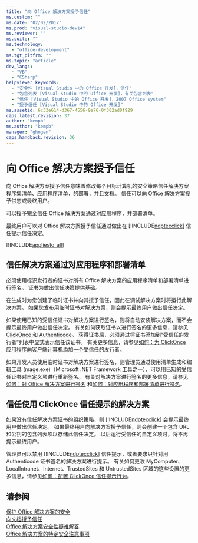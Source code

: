 ```yaml
---
title: "向 Office 解决方案授予信任"
ms.custom: ""
ms.date: "02/02/2017"
ms.prod: "visual-studio-dev14"
ms.reviewer: ""
ms.suite: ""
ms.technology: 
  - "office-development"
ms.tgt_pltfrm: ""
ms.topic: "article"
dev_langs: 
  - "VB"
  - "CSharp"
helpviewer_keywords: 
  - "安全性 [Visual Studio 中的 Office 开发]，信任"
  - "包含列表 [Visual Studio 中的 Office 开发]，有关包含列表"
  - "信任 [Visual Studio 中的 Office 开发]，2007 Office system"
  - "授予信任 [Visual Studio 中的 Office 开发]"
ms.assetid: 6c33e614-d367-4556-9e76-0f302ad0f929
caps.latest.revision: 37
author: "kempb"
ms.author: "kempb"
manager: "ghogen"
caps.handback.revision: 36
---
```

# 向 Office 解决方案授予信任
  向 Office 解决方案授予信任意味着修改每个目标计算机的安全策略信任解决方案程序集清单、应用程序清单，的部署，并且文档。  信任可以向 Office 解决方案授予供您或最终用户。  
  
 可以授予完全信任 Office 解决方案通过对应用程序，并部署清单。  
  
 最终用户可以对 Office 解决方案授予信任通过做出在 [!INCLUDE[ndptecclick](../vsto/includes/ndptecclick-md.md)] 信任提示信任决定。  
  
 [!INCLUDE[appliesto_all](../vsto/includes/appliesto-all-md.md)]  
  
##  <a name="Signing"></a> 信任解决方案通过对应用程序和部署清单  
 必须使用标识发行者的证书对所有 Office 解决方案的应用程序清单和部署清单进行签名。  证书为做出信任决策提供基础。  
  
 在生成时为您创建了临时证书并向其授予信任，因此在调试解决方案时将运行此解决方案。  如果您发布用临时证书对解决方案，则会提示最终用户做出信任决定。  
  
 如果使用已知的受信任证书对解决方案进行签名，则将自动安装解决方案，而不会提示最终用户做出信任决定。  有关如何获取证书以进行签名的更多信息，请参见 [ClickOnce 和 Authenticode](../deployment/clickonce-and-authenticode.md)。  获得证书后，必须通过将证书添加到“受信任的发行者”列表中显式表示信任该证书。  有关更多信息，请参见[如何：为 ClickOnce 应用程序向客户端计算机添加一个受信任的发行者](~/deployment/how-to-add-a-trusted-publisher-to-a-client-computer-for-clickonce-applications.md)。  
  
 如果开发人员使用临时证书对解决方案进行签名，则管理员通过使用清单生成和编辑工具 \(mage.exe\)（Microsoft .NET Framework 工具之一），可以用已知的受信任证书对自定义项进行重新签名。  有关对解决方案进行签名的更多信息，请参见[如何：对 Office 解决方案进行签名](../vsto/how-to-sign-office-solutions.md) 和[如何：对应用程序和部署清单进行签名](~/ide/how-to-sign-application-and-deployment-manifests.md)。  
  
##  <a name="TrustPrompt"></a> 信任使用 ClickOnce 信任提示的解决方案  
 如果没有信任解决方案证书的组织策略，则 [!INCLUDE[ndptecclick](../vsto/includes/ndptecclick-md.md)] 会提示最终用户做出信任决定。  如果最终用户向解决方案授予信任，则会创建一个包含 URL 和公钥的包含列表项以存储此信任决定。  以后运行受信任的自定义项时，将不再提示最终用户。  
  
 管理员可以禁用 [!INCLUDE[ndptecclick](../vsto/includes/ndptecclick-md.md)] 信任提示，或者要求只针对用 Authenticode 证书签名的解决方案进行提示。  有关如何更改 MyComputer、LocalIntranet、Internet、TrustedSites 和 UntrustedSites 区域的这些设置的更多信息，请参见[如何：配置 ClickOnce 信任提示行为](~/deployment/how-to-configure-the-clickonce-trust-prompt-behavior.md)。  
  
## 请参阅  
 [保护 Office 解决方案的安全](../vsto/securing-office-solutions.md)   
 [向文档授予信任](../vsto/granting-trust-to-documents.md)   
 [Office 解决方案安全性疑难解答](../vsto/troubleshooting-office-solution-security.md)   
 [Office 解决方案的特定安全注意事项](../vsto/specific-security-considerations-for-office-solutions.md)  
  
  